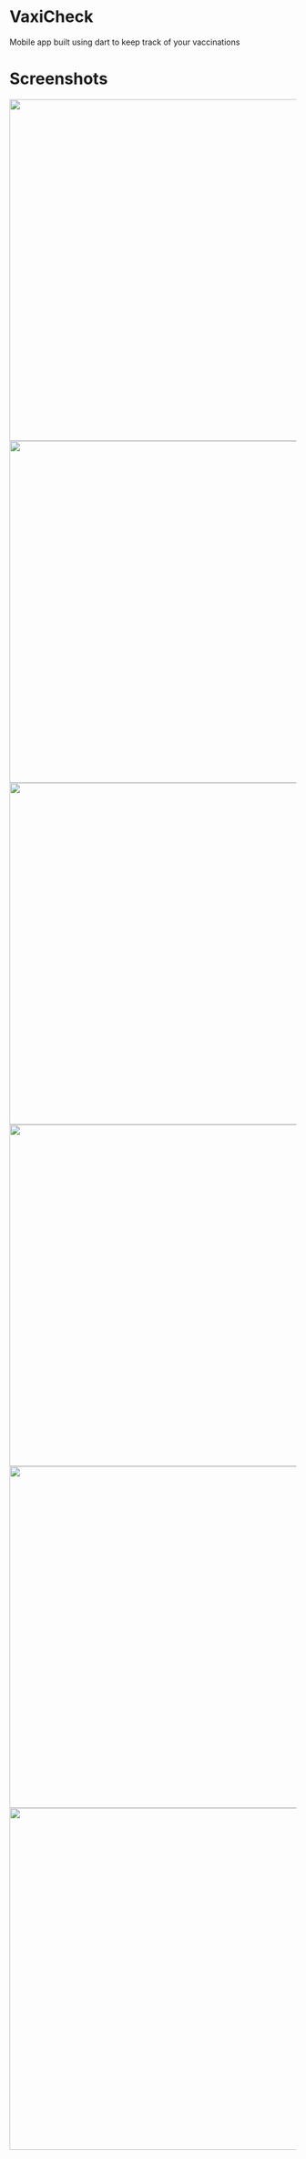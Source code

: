 # VaxiCheck
Mobile app built using dart to keep track of your vaccinations

# Screenshots
<img src="https://user-images.githubusercontent.com/80910691/145515677-9fba7c5b-9fa8-44aa-86d9-c4797f56124f.png" height="600"></a>
<img src="https://user-images.githubusercontent.com/80910691/145515703-2b610278-8f84-4caa-86c4-57380662ed61.png" height="600"></a>
<img src="https://user-images.githubusercontent.com/80910691/145515795-a89fc85d-c89c-420f-8bd9-55a7db58ae0c.png" height="600"></a>
<img src="https://user-images.githubusercontent.com/80910691/145516927-e2b1e5c9-7e95-4a44-93e9-edc3bce771b7.png" height="600"></a>
<img src="https://user-images.githubusercontent.com/80910691/145516878-00ab4363-697b-456f-a320-17af02b39f81.png" height="600"></a>
<img src="https://user-images.githubusercontent.com/80910691/136198133-173bc88d-8a8b-4fa9-97bd-6513865dac32.png" height="600"></a>
